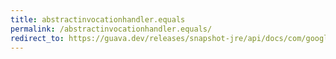 ```yaml
---
title: abstractinvocationhandler.equals
permalink: /abstractinvocationhandler.equals/
redirect_to: https://guava.dev/releases/snapshot-jre/api/docs/com/google/common/reflect/AbstractInvocationHandler.html#equals-java.lang.Object-
---
```

